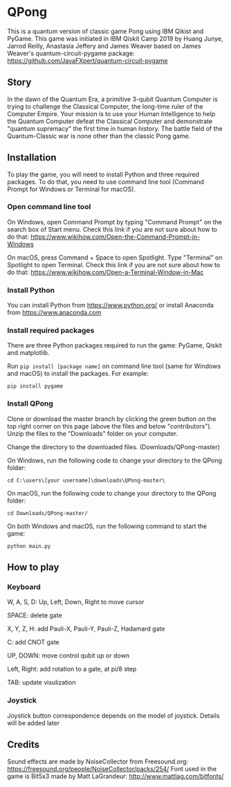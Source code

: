 # QPong
This is a quantum version of classic game Pong using IBM Qikist and PyGame. This game was initiated in IBM Qiskit Camp 2019 by Huang Junye, Jarrod Reilly, Anastasia Jeffery and James Weaver based on James Weaver's quantum-circuit-pygame package: https://github.com/JavaFXpert/quantum-circuit-pygame

## Story
In the dawn of the Quantum Era, a primitive 3-qubit Quantum Computer is trying to challenge the Classical Computer, the long-time ruler of the Computer Empire. Your mission is to use your Human Intelligence to help the Quantum Computer defeat the Classical Computer and demonstrate "quantum supremacy" the first time in human history. The battle field of the Quantum-Classic war is none other than the classic Pong game.

## Installation
To play the game, you will need to install Python and three required packages. To do that, you need to use command line tool (Command Prompt for Windows or Terminal for macOS).

### Open command line tool

On Windows, open Command Prompt by typing "Command Prompt" on the search box of Start menu. Check this link if you are not sure about how to do that: https://www.wikihow.com/Open-the-Command-Prompt-in-Windows

On macOS, press Command + Space to open Spotlight. Type "Terminal" on Spotlight to open Terminal. Check this link if you are not sure about how to do that: https://www.wikihow.com/Open-a-Terminal-Window-in-Mac

### Install Python
You can install Python from https://www.python.org/ or install Anaconda from https://www.anaconda.com

### Install required packages
There are three Python packages required to run the game: PyGame, Qiskit and matplotlib.

Run `pip install [package name]` on command line tool (same for Windows and macOS) to install the packages. For example:
```console
pip install pygame
```
### Install QPong

Clone or download the master branch by clicking the green button on the top right corner on this page (above the files and below "contributors"). Unzip the files to the "Downloads" folder on your computer.

Change the directory to the downloaded files. (Downloads/QPong-master)

On Windows, run the following code to change your directory to the QPong folder:
```console
cd C:\users\[your username]\downloads\QPong-master\
```
On macOS, run the following code to change your directory to the QPong folder:
```console
cd Downloads/QPong-master/
```

On both Windows and macOS, run the following command to start the game: 
```console
python main.py
```

## How to play

### Keyboard
W, A, S, D: Up, Left, Down, Right to move cursor

SPACE: delete gate

X, Y, Z, H: add Pauli-X, Pauli-Y, Pauli-Z, Hadamard gate

C: add CNOT gate

UP, DOWN: move control qubit up or down

Left, Right: add rotation to a gate, at pi/8 step

TAB: update visulization


### Joystick
Joystick button correspondence depends on the model of joystick. Details will be added later

## Credits
Sound effects are made by NoiseCollector from Freesound.org: https://freesound.org/people/NoiseCollector/packs/254/
Font used in the game is Bit5x3 made by Matt LaGrandeur: http://www.mattlag.com/bitfonts/
